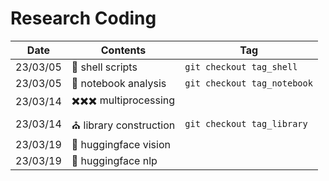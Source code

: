 # Research Coding 


|Date | Contents | Tag |
|---| ---|  ---| 
| 23/03/05 | 🦀 shell scripts |  `git checkout tag_shell` | 
| 23/03/05 | 📒 notebook analysis | `git checkout tag_notebook` | 
| 23/03/14 | ✖️✖️✖️ multiprocessing | | 
| 23/03/14 | ⛪️ library construction | `git checkout tag_library` | 
| 23/03/19 | 🤗 huggingface vision | 
| 23/03/19 | 🤗 huggingface nlp |




